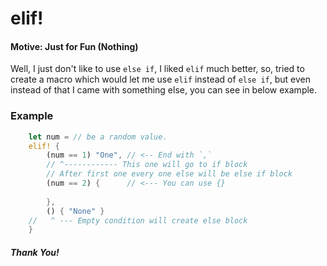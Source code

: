 # elif!

#### Motive: Just for Fun (Nothing)

Well, I just don't like to use `else if`, I liked `elif` much better, so, tried to create a macro which would let me use `elif` instead of `else if`, but even instead of that I came with something else, you can see in below example.

### Example

```rust
    let num = // be a random value.
    elif! {
        (num == 1) "One", // <-- End with `,`
        // ^------------ This one will go to if block
        // After first one every one else will be else if block
        (num == 2) {      // <--- You can use {}
            
        },
        () { "None" }
    //   ^ --- Empty condition will create else block
    }
```

##### Thank You!
